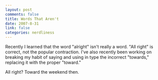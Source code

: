 ```yaml
--- 
layout: post
comments: false
title: Words That Aren't
date: 2007-8-31
link: false
categories: nerdliness
---
```

Recently I learned that the word "alright" isn't really a word.  "All right" is correct, not the popular contraction.  I've also recently been working on breaking my habit of saying and using in type the incorrect "towards," replacing it with the proper "toward."

All right?  Toward the weekend then.
